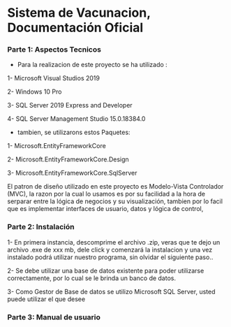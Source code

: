 # Sistema de Vacunacion, Documentación Oficial #

### Parte 1: Aspectos Tecnicos

- Para la realizacion de este proyecto se ha utilizado :

1- Microsoft Visual Studios 2019

2- Windows 10 Pro

3- SQL Server 2019 Express and Developer

4- SQL Server Management Studio	15.0.18384.0

- tambien, se utilizarons estos Paquetes:

1- Microsoft.EntityFrameworkCore  

2- Microsoft.EntityFrameworkCore.Design

3- Microsoft.EntityFrameworkCore.SqlServer

  El patron de diseño utilizado en este proyecto es Modelo-Vista Controlador (MVC), la razon por la cual lo usamos es por su facilidad a la hora de serparar entre la lógica de negocios y su visualización, tambien por lo facil que es implementar interfaces de usuario, datos y lógica de control, 

### Parte 2: Instalación

1- En primera instancia, descomprime el archivo .zip, veras que te dejo un archivo .exe de xxx mb, dele click y comenzará la instalacion y una vez instalado podrá utilizar nuestro programa, sin olvidar el siguiente paso..

2- Se debe utilizar una base de datos existente para poder utilizarse correctamente, por lo cual se le brinda un banco de datos. 

3- Como Gestor de Base de datos se utilizo Microsoft SQL Server, usted puede utilizar el que desee

### Parte 3: Manual de usuario
  




